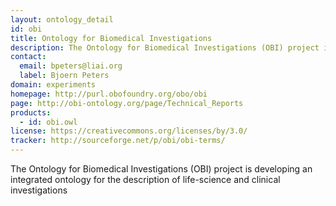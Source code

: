 ```yaml
---
layout: ontology_detail
id: obi
title: Ontology for Biomedical Investigations
description: The Ontology for Biomedical Investigations (OBI) project is developing an integrated ontology for the description of life-science and clinical investigations
contact: 
  email: bpeters@liai.org
  label: Bjoern Peters
domain: experiments
homepage: http://purl.obofoundry.org/obo/obi
page: http://obi-ontology.org/page/Technical_Reports
products: 
  - id: obi.owl
license: https://creativecommons.org/licenses/by/3.0/
tracker: http://sourceforge.net/p/obi/obi-terms/
---
```


The Ontology for Biomedical Investigations (OBI) project is developing an integrated ontology for the description of life-science and clinical investigations